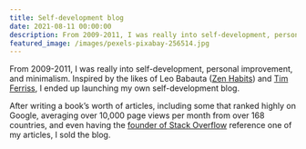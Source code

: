 ```yaml
---
title: Self-development blog
date: 2021-08-11 00:00:00
description: From 2009-2011, I was really into self-development, personal improvement, and minimalism. Inspired by the likes of Leo Babauta (Zenhabits) and Tim Ferris, I ended up launching my own self-development blog. After writing a book’s worth of articles...
featured_image: /images/pexels-pixabay-256514.jpg
---
```


From 2009-2011, I was really into self-development, personal improvement, and minimalism. Inspired by the likes of Leo Babauta ([Zen Habits](https://zenhabits.net/)) and [Tim Ferriss](https://tim.blog/), I ended up launching my own self-development blog.

After writing a book’s worth of articles, including some that ranked highly on Google, averaging over 10,000 page views per month from over 168 countries, and even having the [founder of Stack Overflow](https://blog.codinghorror.com/todont/) reference one of my articles, I sold the blog.